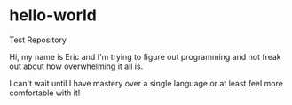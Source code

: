 # hello-world
Test Repository

Hi, my name is Eric and I'm trying to figure out programming and not freak out about how overwhelming it all is. 

I can't wait until I have mastery over a single language or at least feel more comfortable with it! 
